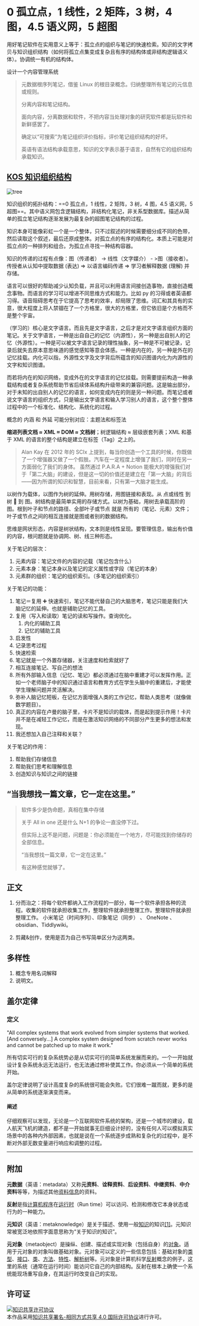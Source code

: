 # 0 孤立点，1 线性，2 矩阵，3 树，4 图，4.5 语义网，5 超图

用好笔记软件在实用意义上等于：孤立点的组织与笔记的快速检索。知识的文字拷贝与知识组织结构（如何将孤立点集变成复杂且有序的结构体或非结构逻辑语义体）。协调统一有机的结构体。

设计一个内容管理系统

> 元数据根序列笔记，借鉴 Linux 的根目录概念。归纳整理所有笔记的元信息或规则。
>
> 分离内容和笔记结构。
>
> 面向内容，分离数据和软件，不把内容当处理对象的研究软件都是玩软件和新鲜感罢了。
>
> 确定以“可搜索”为笔记组织评价指标，评价笔记组织结构的好坏。
>
> 英语有语法结构承载意思，知识的文字表示基于语言，自然有它的组织结构承载知识。

## [KOS 知识组织结构](GrowthK2S.md)

![tree](c6341a3b82cbba841ff6d1bf3a5074d9.jpg)

知识组织的拓扑结构：==0 孤立点，1 线性，2 矩阵，3 树，4 图，4.5 语义网，5 超图==。其中语义网包含逻辑结构，非结构化笔记，非关系型数据库。描述从简单的孤立笔记结构逐渐发展为最复杂的超图笔记结构的过程。

知识本身可能像彩虹一个是一个整体，只不过叙述的时候需要细分成不同的色带，然后读取这个叙述，最后还原成整体。对孤立点的有序的结构化。本质上可能是对孤立点的一种排列和组合。为孤立点寻找一种结构容器。

知识的传递的过程有点像：图（传递者） -> 线性（文字媒介） - >图（接收者）。传授者从认知中提取数据 (表达) => 以语言编码传递 => 学习者解释数据 (理解) 并存储。

语言可以很好的帮助减少认知负载，并且可以利用语言间接创造事物，直接创造概念事物。而语言的学习可以增进不同思维方式和能力。比如 py 的习得或者英语都习得。语音阻碍思考在于它提高了思考的效率，却局限了思维。词汇和其具有的实意，很大程度上将人禁锢在了一个方格里，很大的方格里，但它依旧是个方格而不是整个宇宙。

（学习的）核心是文字语言。而且先是文字语言，之后才是对文字语言组织方面的笔记。关于文字语言，一种是出自自己的记忆（内源性），另一种是出自别人的记忆（外源性）。一种是可以被文字语言记录的理性抽象，另一种是不可被记录，记录后就失去原本意思味道的感觉感知等意会体感。一种是内在的，另一种是外在的记忆挂载。内化可以指，外源性文字及文字背后所蕴含的知识图谱内化为内源性的文字和知识图谱。

而若将内在的知识网络，变成外在的文字语言的记忆挂载。则需要提前构造一种承载结构或者复杂系统帮助节省后续体系结构升级带来的兼容问题。这是输出部分，对于未知的出自别人的记忆的语言，如何变成内在的则是另一种问题。而笔记或者说文字语言的组织方式，只是输出文字语言和输入学习别人的语言，这个整个整体过程中的一个标准化、结构化、系统化的过程。

概念的 内涵 和 外延 可能分别对应：主题法和标签法

**缩进列表文档 ≈ XML ≈ DOM ≈ 文档树**；树逻辑结构 ≈ 层级嵌套列表；XML 和基于 XML 的语言的整个结构是建立在标签（Tag）之上的。

> Alan Kay 在 2012 年的 SCIx 上提到，每当你创造一个工具的时候，你既做了一个增强器又做了一个假肢。汽车在一定程度上增强了我们，同时在另一方面弱化了我们的身体。 虽然通过 P.A.R.A + Notion 能极大的增强我们对于「第二大脑」的建设，但是这一切的价值还是建立在「第一大脑」的背后——因为所谓的知识和智慧，目前来看，只有第一大脑才能生成。

以树作为载体，以图作为树的延伸。用树存储，用图链接和表现。从 点或线性 到 树 🌲 到 图。树结构是最简单实用的存储方式。以树为基础，用树去承载高阶的图。根到叶子和节点的路径、全部叶子或节点 就是 所有的（笔记、元素）文件；叶子或节点之间的相互连接就是图或者别的数据结构。

思维是网状形态，内容是树状结构，文本则是线性呈现。要管理信息，输出有价值的内容，根问题就是协调网、树、线三种形态。

关于笔记的层次：

1. 元素内容：笔记文件的内容的记载（笔记包含什么）
2. 元素本身：笔记本身以及笔记的定义属性或字段（笔记的本身）
3. 元素群的组织：笔记的组织索引。（多笔记的组织索引）

关于笔记的功能：

1. 笔记＝复用 ➕ 快速索引，笔记不能代替自己的大脑思考，笔记只能是我们大脑记忆的延伸。也就是辅助记忆的工具。
2. 复用（写入和读取）笔记的读和写操作。查询优化。
   1. 内化的辅助工具
   2. 记忆的辅助工具
3. 启发性
4. 记录思考过程
5. 快速检索
6. 笔记就是一个外置存储器，关注速度和检索就好了
7. 相互连接笔记、写自己的想法
8. 所有外部输入信息（记忆、笔记）都必须通过在脑中重建才可以发挥作用。正如一个老师脑子中的知识通过语言和教育方式在学生头脑中的重建后，才能使学生理解问题并灵活解决。
9. 弥补人脑记忆短板，在记忆方面增强人类的工作记忆，帮助人类思考（就像做数学题目）。
10. 真正的内容在卢曼的脑子里，卡片不是知识的载体，而是起到提示作用！卡片并不是在减轻工作记忆，而是在激活知识网络的不同部分产生更多的想法和发现。
11. 我还想加入自己注释和关联？

关于笔记的作用：

1. 帮助我们存储信息
2. 帮助我们思考和理解信息
3. 创造知识与知识之间的链接

## “当我想找一篇文章，它一定在这里。”

> 软件多少是伪命题，真相在集中存储
>
> 关于 All in one 还是什么 N+1 的争论一直没停下过。
>
> 但实际上这不是问题，问题是：你必须能在一个地方，尽可能找到你储存的全部信息。
>
> “当我想找一篇文章，它一定在这里。”
>
> 有这种感觉就够了。

## 正文

1. 分而治之：将每个软件都纳入工作流程的一部分，每一个软件承担各种的流程。收集的软件就承担收集工作，整理软件就承担整理工作。整理软件就承担整理工作。
   小米笔记（时间序列）、印象笔记（同步） 、 OneNote 、 obsidian、Tiddlywiki。

2. 剪藏&创作，使用是否为自己书写简单区分为这两类。

## 多样性

1. 概念专用名词解释
2. 说明文。

## 盖尔定律

### 定义

"All complex systems that work evolved from simpler systems that worked. [And conversely...] A complex system designed from scratch never works and cannot be patched up to make it work."

所有切实可行的复杂系统势必是从切实可行的简单系统发展而来的。一个一开始就设计复杂系统永远无法运行，也无法通过修补使其工作。你必须从一个简单的系统开始。

盖尔定律说明了设计高度复杂的系统很可能会失败。它们很难一蹴而就，更多的是从简单的系统逐渐演变而来。

#### 阐述

仔细观察可以发现，无论是一个互联网软件系统的架构，还是一个城市的建设，载人航天飞机的建造，都不是一开始就事无巨细设计好的，没有任何人可以模拟真实场景中的各种内外部因素，也就是说在一个系统逐步成熟和复杂化的过程中，是不断对外部无数变量进行响应和调整的过程。

---

## 附加

**元数据**（英语：metadata）又称**元资料**、**诠释资料**、**后设资料**、**中继资料**、**中介资料**等等，为描述其他[资料](https://zh.wikipedia.org/wiki/資料)[信息](https://zh.wikipedia.org/wiki/資訊)的资料。

**反射**是指[计算机程序](https://baike.baidu.com/item/计算机程序?fromModule=lemma_inlink)在[运行时](https://baike.baidu.com/item/运行时?fromModule=lemma_inlink)（Run time）可以访问、检测和修改它本身状态或行为的一种能力。

**元知识**（英语：metaknowledge）是关于描述、使用一般[知识](https://zh.wikipedia.org/wiki/知识)的知识[[1]](https://zh.wikipedia.org/wiki/元知识#cite_note-陈-1)。元知识常被宽泛地依照字面意思称为“关于知识的知识”。

**元对象**（metaobject）是操纵、创建、描述或实现对象（包括自身）的[对象](<https://zh.wikipedia.org/wiki/对象_(计算机科学)>)。适用于元对象的对象叫做基础对象。元对象可以定义的一些信息包括：基础对象的[类型](https://zh.wikipedia.org/wiki/类型系统)、[接口](<https://zh.wikipedia.org/wiki/接口_(计算机科学)>)、[类](<https://zh.wikipedia.org/wiki/类_(计算机科学)>)、[方法](<https://zh.wikipedia.org/wiki/方法_(计算机科学)>)、[特性](<https://zh.wikipedia.org/wiki/特性_(计算机科学)>)、[解析树](https://zh.wikipedia.org/wiki/解析树)等。元对象是计算机科学[反射](<https://zh.wikipedia.org/wiki/反射_(计算机科学)>)概念的例子，这里的系统（通常在运行时间）能访问它自己的内部结构。反射在根本上确使一个系统能现场重写自身，在其运行时改变自己的实现。

## 许可证

<a rel="license" href="http://creativecommons.org/licenses/by-sa/4.0/"><img alt="知识共享许可协议" style="border-width:0" src="https://i.creativecommons.org/l/by-sa/4.0/88x31.png" /></a><br>本作品采用<a rel="license" href="http://creativecommons.org/licenses/by-sa/4.0/">知识共享署名-相同方式共享 4.0 国际许可协议</a>进行许可。
